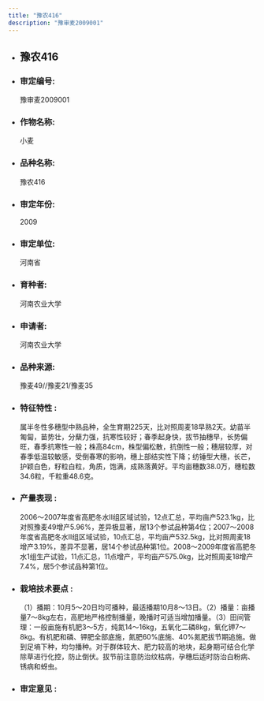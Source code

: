 ```yaml
---
title: "豫农416"
description: "豫审麦2009001"
---
```

* ## 豫农416
* ###  审定编号:  
   豫审麦2009001

*  ### 作物名称:  
   小麦

*   ###  品种名称: 
    豫农416

*   ### 审定年份: 
    2009

*   ### 审定单位:  
    河南省

*   ### 育种者:  
    河南农业大学

*   ### 申请者:  
    河南农业大学

*   ### 品种来源:  
    豫麦49//豫麦21/豫麦35


*   ### 特征特性 : 
    属半冬性多穗型中熟品种，全生育期225天，比对照周麦18早熟2天。幼苗半匍匐，苗势壮，分蘖力强，抗寒性较好；春季起身快，拔节抽穗早，长势偏旺，春季抗寒性一般；株高84cm，株型偏松散，抗倒性一般；穗层较厚，对春季低温较敏感，受倒春寒的影响，穗上部结实性下降；纺锤型大穗，长芒，护颖白色，籽粒白粒，角质，饱满，成熟落黄好。平均亩穗数38.0万，穗粒数34.6粒，千粒重48.6克。


*   ### 产量表现 : 
    2006～2007年度省高肥冬水Ⅱ组区域试验，12点汇总，平均亩产523.1kg，比对照豫麦49增产5.96%，差异极显著，居13个参试品种第4位；2007～2008年度省高肥冬水Ⅱ组区域试验，10点汇总，平均亩产532.5kg，比对照周麦18增产3.19%，差异不显著，居14个参试品种第1位。2008～2009年度省高肥冬水1组生产试验，11点汇总，11点增产，平均亩产575.0kg，比对照周麦18增产7.4%，居5个参试品种第1位。


*   ### 栽培技术要点 : 
    （1）播期：10月5～20日均可播种，最适播期10月8～13日。（2）播量：亩播量7～8kg左右，高肥地严格控制播量，晚播时可适当增加播量。（3）田间管理：一般亩施有机肥3～5方，纯氮14～16kg，五氧化二磷8kg，氧化钾7～8kg。有机肥和磷、钾肥全部底施，氮肥60%底施、40%氮肥拔节期追施。做到足墒下种，均匀播种。对于群体较大、肥力较高的地块，起身期可结合化学除草进行化控，防止倒伏。拔节前注意防治纹枯病，孕穗后适时防治白粉病、锈病和蚜虫。


*   ### 审定意见 : 
    

